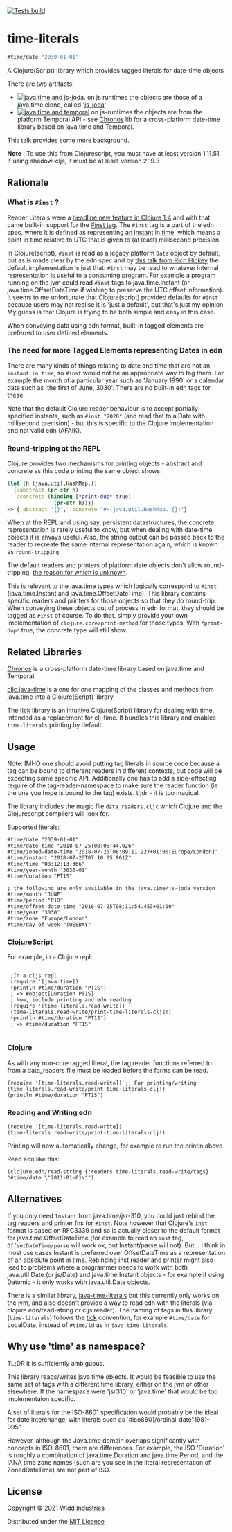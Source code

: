 
[![Tests build](https://github.com/henryw374/time-literals/actions/workflows/tests.yaml/badge.svg)](https://github.com/henryw374/time-literals/actions/workflows/tests.yaml)


# time-literals

```clojure 
#time/date "2039-01-01"
```

A Clojure(Script) library which provides tagged literals for date-time objects

There are two artifacts:
* [![java.time and js-joda](https://img.shields.io/clojars/v/com.widdindustries/time-literals.svg)](https://clojars.org/com.widdindustries/time-literals). on js runtimes the objects are those of a
  java.time clone, called '[js-joda](https://js-joda.github.io/js-joda/)'
* [![java.time and temporal](https://img.shields.io/clojars/v/com.widdindustries/time-literals-temporal.svg)](https://clojars.org/com.widdindustries/time-literals-temporal) on js-runtimes the objects are from the platform Temporal API - see [Chronos](https://github.com/henryw374/chronos) lib for a cross-platform date-time library based on java.time and Temporal.
  
[This talk](https://www.youtube.com/watch?v=UFuL-ZDoB2U) provides some more background.

**Note** : To use this from Clojurescript, you must have at least version 1.11.51. If using shadow-cljs, it must be at least version 2.19.3

## Rationale 

### What is `#inst` ?

Reader Literals were a [headline new feature in Clojure 1.4](https://github.com/clojure/clojure/blob/master/changes.md#21-reader-literals) and with that came built-in support for the [#inst tag](https://github.com/clojure/clojure/blob/master/changes.md#211-instant-literals). The `#inst` tag is a part of the edn spec, where it is defined as representing [an instant in time](https://github.com/edn-format/edn#inst-rfc-3339-format), which means a point in time relative to UTC that is given to (at least) millisecond precision.

In Clojure(script), `#inst` is read as a legacy platform `Date` object by default, but as is made clear by the edn spec and by [this talk from Rich Hickey](https://github.com/matthiasn/talk-transcripts/blob/master/Hickey_Rich/AreasOfInterestForClojuresCore.md#extensible-reader) the default implementation is just that: `#inst` may be read to whatever internal representation is useful to a consuming program. For example a program running on the jvm could read `#inst` tags to java.time.Instant (or java.time.OffsetDateTime if wishing to preserve the UTC offset information). It seems to me unfortunate that Clojure(script) provided defaults for `#inst` because users may not realise it is 'just a default', but that's just my opinion. My guess is that Clojure is trying to be both simple and easy in this case.

When conveying data using edn format, built-in tagged elements are preferred to user defined elements.

### The need for more Tagged Elements representing Dates in edn

There are many kinds of things relating to date and time that are not an `instant in time`, so `#inst` would not be an appropriate way to tag them. For example the month of a particular year such as 'January 1990' or a calendar date such as 'the first of June, 3030'. There are no built-in edn tags for these.

Note that the default Clojure reader behaviour is to accept partially specified instants, such as `#inst "2020"` (and read that to a Date with millisecond precision) - but this is specific to the Clojure implementation and not valid edn (AFAIK). 

### Round-tripping at the REPL

Clojure provides two mechanisms for printing objects - abstract and concrete as this code printing the same object shows:

```clojure
(let [h (java.util.HashMap.)]
  {:abstract (pr-str h)
   :concrete (binding [*print-dup* true]
               (pr-str h))})
=> {:abstract "{}", :concrete "#=(java.util.HashMap. {})"}
```

When at the REPL and using say, persistent datastructures, the concrete representation is rarely useful to know, but when dealing with date-time objects it is always useful. Also, the string output can be passed back to the reader to recreate the same internal representation again, which is known as `round-tripping`. 

The default readers and printers of platform date objects don't allow round-tripping, [the reason for which is unknown](https://ask.clojure.org/index.php/11898/printing-and-reading-date-types).

This is relevant to the java.time types which logically correspond to `#inst` (java.time.Instant and java.time.OffsetDateTime). This library contains specific readers and printers for those objects so that they do round-trip. When conveying these objects out of process in edn format, they should be tagged as `#inst` of course. To do that, simply provide your own implementation of `clojure.core/print-method` for those types. With `*print-dup*` true, the concrete type will still show.

## Related Libraries

[Chronos](https://github.com/henryw374/chronos) is a cross-platform date-time library based on java.time and Temporal.

[cljc.java-time](https://github.com/henryw374/cljc.java-time) is a one for one mapping of the classes and methods from
java.time into a Clojure(Script) library 
 
The [tick](https://clojars.org/tick) library is an intuitive Clojure(Script) library for dealing with time, intended as a replacement for clj-time. It bundles this library and enables `time-literals` printing
  by default.


## Usage

Note: IMHO one should avoid putting tag literals in source code because a tag can be bound to different readers in different contexts, but code will be expecting some specific API. Additionally one has to add a side-effecting require of the tag-reader-namespace to make sure the reader function (ie the one you hope is bound to the tag) exists. tl;dr - it is too magical.

The library includes the magic file `data_readers.cljc` which Clojure and the Clojurescript compilers will look for.

Supported literals:

```
#time/date "2039-01-01"
#time/date-time "2018-07-25T08:08:44.026"
#time/zoned-date-time "2018-07-25T08:09:11.227+01:00[Europe/London]"
#time/instant "2018-07-25T07:10:05.861Z"
#time/time "08:12:13.366"
#time/year-month "3030-01"
#time/duration "PT1S"

; the following are only available in the java.time/js-joda version
#time/month "JUNE"
#time/period "P1D"
#time/offset-date-time "2018-07-25T08:11:54.453+01:00"
#time/year "3030"
#time/zone "Europe/London"
#time/day-of-week "TUESDAY"
```

### ClojureScript

For example, in a Clojure repl:

```
  
 ;In a cljs repl
 (require '[java.time])  
 (println #time/duration "PT1S")
 ; => #object[Duration PT1S]
 ; Now, include printing and edn reading
 (require '[time-literals.read-write])
 (time-literals.read-write/print-time-literals-cljs!)
 (println #time/duration "PT1S")
 ; => #time/duration "PT1S"   
      

```

### Clojure

As with any non-core tagged literal, the tag reader functions referred to from a data_readers file
 must be loaded before the forms can be read.

```
(require '[time-literals.read-write]) ;; For printing/writing
(time-literals.read-write/print-time-literals-clj!)
(println #time/duration "PT1S")

```

### Reading and Writing edn
 
 ```
 (require '[time-literals.read-write])
 (time-literals.read-write/print-time-literals-clj!)
 ```

Printing will now automatically change, for example re run the println above

Read edn like this:

```
(clojure.edn/read-string {:readers time-literals.read-write/tags} "#time/date \"2011-01-01\"")
```

## Alternatives
 
If you only need `Instant` from java.time/jsr-310, you could just rebind the tag readers and printer fns for 
`#inst`. Note
however that Clojure's `inst` format is based on RFC3339 and so is actually closer to the default format 
for java.time.OffsetDateTime
 (for example to
read an `inst` tag, `OffsetDateTime/parse` will work ok, but Instant/parse will not). But... I think in most use 
cases Instant is preferred over OffsetDateTime as a representation of an absolute point in time. Rebinding inst
 reader and printer might 
also lead 
to problems where a programmer needs to work with both java.util.Date (or js/Date) and java.time.Instant objects - for example if using
Datomic - it only works with java.util.Date objects.    

There is a similar library, [java-time-literals](https://github.com/magnars/java-time-literals) but this currently only works
on the jvm, and also doesn't provide a way to read edn with the literals (via clojure.edn/read-string or cljs.reader). The naming of tags
in this library (`time-literals`) follows the [tick](https://clojars.org/tick) convention, for example
`#time/date` for LocalDate, instead of `#time/ld` as in `java-time-literals`.

## Why use 'time' as namespace?

TL;DR it is sufficiently ambiguous.

This library reads/writes java.time objects. It would be feasible to use the same set of tags with a different 
time library, either on the jvm or other elsewhere. If the namespace were 'jsr310' or 'java.time' that would be
too implementaion specific.

A set of literals for the ISO-8601 specification would 
probably be the ideal for date interchange, with literals such as `#iso8601/ordinal-date"1981-095"``

However, although the Java.time domain overlaps significantly with concepts in ISO-8601, there are differences.
For example, the ISO 'Duration' is roughly a combination of java.time.Duration and java.time.Period, and 
the IANA time zone names (such are you see in the literal representation of ZonedDateTime) are not part of ISO. 

## License

Copyright © 2021 [Widd Industries](https://widdindustries.com/about/)

Distributed under the [MIT License](/LICENSE)
